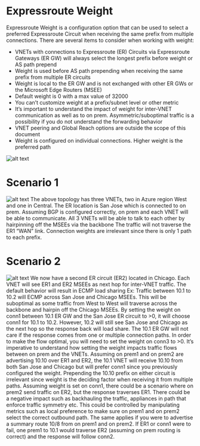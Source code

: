# Expressroute Weight
Expressroute Weight is a configuration option that can be used to select a preferred Expressroute Circuit when receiving the same prefix from multiple connections. There are several items to consider when working with weight:
- VNETs with connections to Expressroute (ER) Circuits via Expressroute Gateways (ER GW) will always select the longest prefix before weight or AS path prepend
- Weight is used before AS path prepending when receiving the same prefix from multiple ER circuits
- Weight is local to the ER GW and is not exchanged with other ER GWs or the Microsoft Edge Routers (MSEE)
- Default weight is 0 with a max value of 32000
- You can’t customize weight at a prefix/subnet level or other metric
- It’s important to understand the impact of weight for inter-VNET communication as well as to on prem. Asymmetric/suboptimal traffic is a possibility if you do not  understand the forwarding behavior
- VNET peering and Global Reach options are outside the scope of this document
- Weight is configured on individual connections. Higher weight is the preferred path

![alt text](https://github.com/jwrightazure/lab/blob/master/images/connectionweight.png)

# Scenario 1

![alt text](https://github.com/jwrightazure/lab/blob/master/images/weightscenario1.png)
The above topology has three VNETs, two in Azure region West and one in Central. The ER location is San Jose which is connected to on prem. Assuming BGP is configured correctly, on prem and each VNET will be able to communicate. All 3 VNETs will be able to talk to each other by hairpinning off the MSEEs via the backbone The traffic will not traverse the ER1 “WAN” link. Connection weights are irrelevant since there is only 1 path to each prefix.

# Scenario 2

![alt text](https://github.com/jwrightazure/lab/blob/master/images/weightscenario2.png)
We now have a second ER circuit (ER2) located in Chicago. Each VNET will see ER1 and ER2 MSEEs as next hop for inter-VNET traffic. The default behavior will result in ECMP load sharing Ex: Traffic between 10.1 to 10.2 will ECMP across San Jose and Chicago MSEEs. This will be suboptimal as some traffic from West to West will traverse across the backbone and hairpin off the Chicago MSEEs. By setting the weight on conn1 between 10.1 ER GW and the San Jose ER circuit to >0, it will choose conn1 for 10.1 to 10.2.  However, 10.2 will still see San Jose and Chicago as the next hop so the response back will load share. The 10.1 ER GW will not care if the response comes from one or multiple connection paths. In order to make the flow optimal, you will need to set the weight on conn3 to >0. It’s imperative to understand how setting the weight impacts traffic flows between on prem and the VNETs. Assuming on prem1 and on prem2 are advertising 10.10 over ER1 and ER2, the 10.1 VNET will receive 10.10 from both San Jose and Chicago but will prefer conn1 since you previously configured the weight. Prepending the 10.10 prefix on either circuit is irrelevant since weight is the deciding factor when receiving it from multiple paths. Assuming weight is set on conn1, there could be a scenario where on prem2 send traffic on ER2, but the response traverses ER1. There could be a negative impact such as backhauling the traffic, appliances in path that enforce traffic symmetry etc. This could be controlled by manipulating metrics such as local preference to make sure on prem1 and on prem2 select the correct outbound path. The same applies if you were to advertise a summary route 10/8 from on prem1 and on prem2. If ER1 or conn1 were to fail, one prem1 to 10.1 would traverse ER2 (assuming on prem routing is correct) and the response will follow conn2.  


